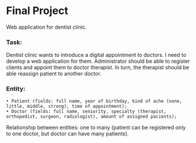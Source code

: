 # Final Project
Web application for dentist clinic. 
### Task: 
Dentist clinic wants to introduce a digital appointment to doctors. I need to develop a web application for them. Administrator should be able to register clients and appoint them to doctor therapist. In turn, the therapist should be able reassign patient to another doctor.
### Entity: 
    • Patient (fields: full name, year of birthday, kind of ache (none, little, middle, strong), time of appointment);
    • Doctor (fields: full name, seniority, specialty (therapist, orthopedist, surgeon, radiologist), amount of assigned pacients);
Relationship between entities: one to many (patient can be registered only to one doctor, but doctor can have many patients).
